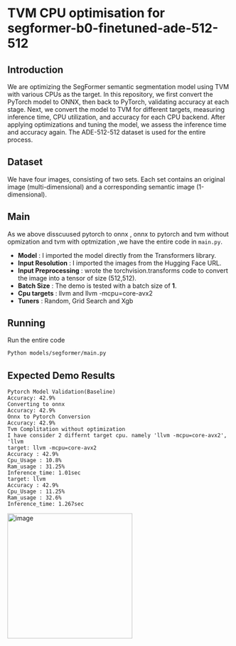 # TVM CPU optimisation for segformer-b0-finetuned-ade-512-512

## Introduction
We are optimizing the SegFormer semantic segmentation model using TVM with various CPUs as the target. In this repository, we first convert the PyTorch model to ONNX, then back to PyTorch, validating accuracy at each stage. Next, we convert the model to TVM for different targets, measuring inference time, CPU utilization, and accuracy for each CPU backend. After applying optimizations and tuning the model, we assess the inference time and accuracy again. The ADE-512-512 dataset is used for the entire process.

## Dataset
We have four images, consisting of two sets. Each set contains an original image (multi-dimensional) and a corresponding semantic image (1-dimensional).

## Main
As we above disscuused pytorch to onnx , onnx to pytorch and tvm without opmization and tvm with optmization ,we have the entire code in `main.py`.
- **Model** : I imported the model directly from the Transformers library.
- **Input Resolution** : I imported the images from the Hugging Face URL.
- **Input Preprocessing** : wrote the torchvision.transforms code to convert the image into a tensor of size (512,512).
- **Batch Size** : The demo is tested with a batch size of **1**.
- **Cpu targets** : llvm and llvm -mcpu=core-avx2
- **Tuners** : Random, Grid Search and Xgb

## Running
Run the entire code
```bash
Python models/segformer/main.py
```

## Expected Demo Results
```
Pytorch Model Validation(Baseline)
Accuracy: 42.9%
Converting to onnx
Accuracy: 42.9%
Onnx to Pytorch Conversion
Accuracy: 42.9%
Tvm Complitation without optimization
I have consider 2 differnt target cpu. namely 'llvm -mcpu=core-avx2', 'llvm
target: llvm -mcpu=core-avx2
Accuracy : 42.9%
Cpu_Usage : 10.8%
Ram_usage : 31.25%
Inference_time: 1.01sec
target: llvm
Accuracy : 42.9%
Cpu_Usage : 11.25%
Ram_usage : 32.6%
Inference_time: 1.267sec
```
<img width="281" alt="image" src="https://github.com/user-attachments/assets/029c8387-569f-4a99-afc9-b42902ea62af">




